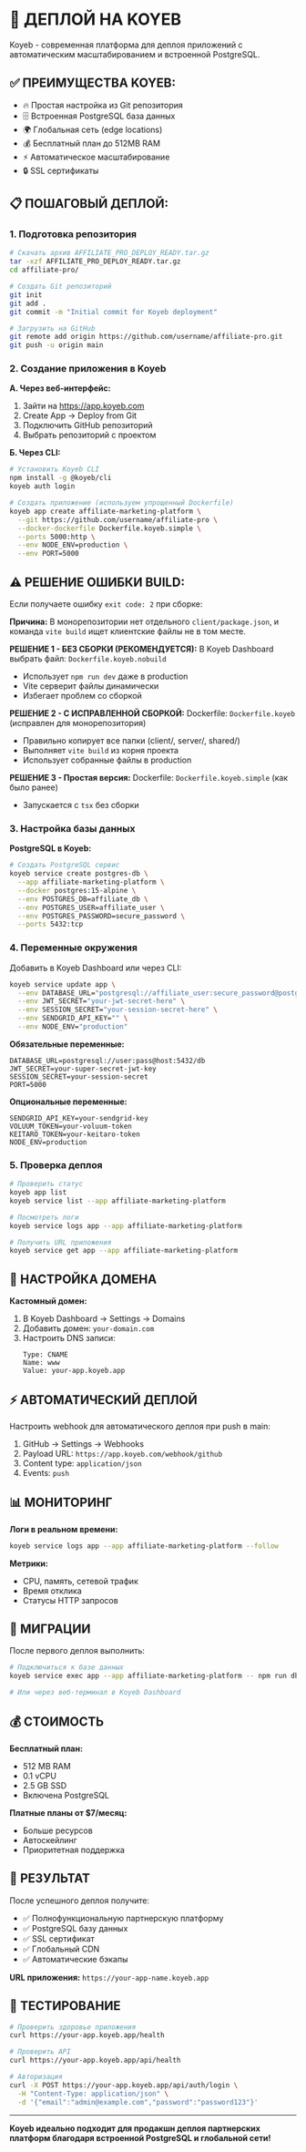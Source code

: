 # 🚀 ДЕПЛОЙ НА KOYEB

Koyeb - современная платформа для деплоя приложений с автоматическим масштабированием и встроенной PostgreSQL.

## ✅ ПРЕИМУЩЕСТВА KOYEB:

- 🔥 Простая настройка из Git репозитория
- 🗄️ Встроенная PostgreSQL база данных  
- 🌍 Глобальная сеть (edge locations)
- 💰 Бесплатный план до 512MB RAM
- ⚡ Автоматическое масштабирование
- 🔒 SSL сертификаты

## 📋 ПОШАГОВЫЙ ДЕПЛОЙ:

### 1. Подготовка репозитория
```bash
# Скачать архив AFFILIATE_PRO_DEPLOY_READY.tar.gz
tar -xzf AFFILIATE_PRO_DEPLOY_READY.tar.gz
cd affiliate-pro/

# Создать Git репозиторий
git init
git add .
git commit -m "Initial commit for Koyeb deployment"

# Загрузить на GitHub
git remote add origin https://github.com/username/affiliate-pro.git
git push -u origin main
```

### 2. Создание приложения в Koyeb

**А. Через веб-интерфейс:**
1. Зайти на https://app.koyeb.com
2. Create App → Deploy from Git
3. Подключить GitHub репозиторий
4. Выбрать репозиторий с проектом

**Б. Через CLI:**
```bash
# Установить Koyeb CLI
npm install -g @koyeb/cli
koyeb auth login

# Создать приложение (используем упрощенный Dockerfile)
koyeb app create affiliate-marketing-platform \
  --git https://github.com/username/affiliate-pro \
  --docker-dockerfile Dockerfile.koyeb.simple \
  --ports 5000:http \
  --env NODE_ENV=production \
  --env PORT=5000
```

## ⚠️ РЕШЕНИЕ ОШИБКИ BUILD:

Если получаете ошибку `exit code: 2` при сборке:

**Причина:** В монорепозитории нет отдельного `client/package.json`, и команда `vite build` ищет клиентские файлы не в том месте.

**РЕШЕНИЕ 1 - БЕЗ СБОРКИ (РЕКОМЕНДУЕТСЯ):**
В Koyeb Dashboard выбрать файл: `Dockerfile.koyeb.nobuild`
- Использует `npm run dev` даже в production
- Vite серверит файлы динамически
- Избегает проблем со сборкой

**РЕШЕНИЕ 2 - С ИСПРАВЛЕННОЙ СБОРКОЙ:**
Dockerfile: `Dockerfile.koyeb` (исправлен для монорепозитория)
- Правильно копирует все папки (client/, server/, shared/)
- Выполняет `vite build` из корня проекта
- Использует собранные файлы в production

**РЕШЕНИЕ 3 - Простая версия:**
Dockerfile: `Dockerfile.koyeb.simple` (как было ранее)
- Запускается с `tsx` без сборки

### 3. Настройка базы данных

**PostgreSQL в Koyeb:**
```bash
# Создать PostgreSQL сервис
koyeb service create postgres-db \
  --app affiliate-marketing-platform \
  --docker postgres:15-alpine \
  --env POSTGRES_DB=affiliate_db \
  --env POSTGRES_USER=affiliate_user \
  --env POSTGRES_PASSWORD=secure_password \
  --ports 5432:tcp
```

### 4. Переменные окружения

Добавить в Koyeb Dashboard или через CLI:

```bash
koyeb service update app \
  --env DATABASE_URL="postgresql://affiliate_user:secure_password@postgres-db:5432/affiliate_db" \
  --env JWT_SECRET="your-jwt-secret-here" \
  --env SESSION_SECRET="your-session-secret-here" \
  --env SENDGRID_API_KEY="" \
  --env NODE_ENV="production"
```

**Обязательные переменные:**
```
DATABASE_URL=postgresql://user:pass@host:5432/db
JWT_SECRET=your-super-secret-jwt-key  
SESSION_SECRET=your-session-secret
PORT=5000
```

**Опциональные переменные:**
```
SENDGRID_API_KEY=your-sendgrid-key
VOLUUM_TOKEN=your-voluum-token
KEITARO_TOKEN=your-keitaro-token
NODE_ENV=production
```

### 5. Проверка деплоя

```bash
# Проверить статус
koyeb app list
koyeb service list --app affiliate-marketing-platform

# Посмотреть логи
koyeb service logs app --app affiliate-marketing-platform

# Получить URL приложения
koyeb service get app --app affiliate-marketing-platform
```

## 🔧 НАСТРОЙКА ДОМЕНА

**Кастомный домен:**
1. В Koyeb Dashboard → Settings → Domains
2. Добавить домен: `your-domain.com`
3. Настроить DNS записи:
   ```
   Type: CNAME
   Name: www
   Value: your-app.koyeb.app
   ```

## ⚡ АВТОМАТИЧЕСКИЙ ДЕПЛОЙ

Настроить webhook для автоматического деплоя при push в main:

1. GitHub → Settings → Webhooks
2. Payload URL: `https://app.koyeb.com/webhook/github`
3. Content type: `application/json`
4. Events: `push`

## 📊 МОНИТОРИНГ

**Логи в реальном времени:**
```bash
koyeb service logs app --app affiliate-marketing-platform --follow
```

**Метрики:**
- CPU, память, сетевой трафик
- Время отклика
- Статусы HTTP запросов

## 🔄 МИГРАЦИИ

После первого деплоя выполнить:
```bash
# Подключиться к базе данных
koyeb service exec app --app affiliate-marketing-platform -- npm run db:push

# Или через веб-терминал в Koyeb Dashboard
```

## 💰 СТОИМОСТЬ

**Бесплатный план:**
- 512 MB RAM
- 0.1 vCPU
- 2.5 GB SSD
- Включена PostgreSQL

**Платные планы от $7/месяц:**
- Больше ресурсов
- Автоскейлинг
- Приоритетная поддержка

## 🎯 РЕЗУЛЬТАТ

После успешного деплоя получите:
- ✅ Полнофункциональную партнерскую платформу
- ✅ PostgreSQL базу данных
- ✅ SSL сертификат
- ✅ Глобальный CDN
- ✅ Автоматические бэкапы

**URL приложения:** `https://your-app-name.koyeb.app`

## 🔧 ТЕСТИРОВАНИЕ

```bash
# Проверить здоровье приложения
curl https://your-app.koyeb.app/health

# Проверить API
curl https://your-app.koyeb.app/api/health

# Авторизация
curl -X POST https://your-app.koyeb.app/api/auth/login \
  -H "Content-Type: application/json" \
  -d '{"email":"admin@example.com","password":"password123"}'
```

---

**Koyeb идеально подходит для продакшн деплоя партнерских платформ благодаря встроенной PostgreSQL и глобальной сети!**